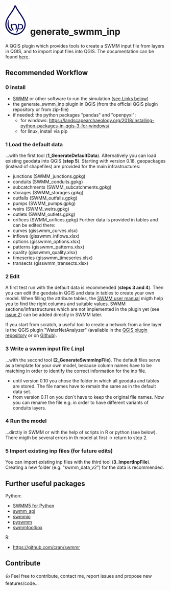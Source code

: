 # ![icon](/icons/icon.png) generate_swmm_inp
A QGIS plugin which provides tools to create a SWMM input file from layers in QGIS, and to import input files into QGIS. The documentation can be found [here](https://github.com/Jannik-Schilling/generate_swmm_inp/blob/main/documentation/g_s_i_documentation_v_0_2.pdf).


## Recommended Workflow
### 0 Install 
- [SWMM](https://www.epa.gov/water-research/storm-water-management-model-swmm) or other software to run the simulation ([see Links below](#further-useful-packages))
- the generate_swmm_inp plugin in QGIS (from the official QGIS plugin repository or from zip-file)
- if needed: the python packages "pandas" and "openpyxl": 
    - for windows: https://landscapearchaeology.org/2018/installing-python-packages-in-qgis-3-for-windows/
    - for linux, install via pip 

### 1 Load the default data 
...with the first tool (**1_GenerateDefaultData**). Alternatively you can load existing geodata into QGIS (**step 5**). Starting with version 0.18, geopackages (instead of shapefiles) are provided for the main infrastructures:
- junctions (SWMM_junctions.gpkg)
- conduits (SWMM_conduits.gpkg)
- subcatchments (SWMM_subcatchments.gpkg)
- storages (SWMM_storages.gpkg)
- outfalls (SWMM_outfalls.gpkg)
- pumps (SWMM_pumps.gpkg)
- weirs (SWMM_weirs.gpkg)
- outlets (SWMM_outlets.gpkg)
- orifices (SWMM_orifices.gpkg)
Further data is provided in tables and can be edited there:
- curves (gisswmm_curves.xlsx)
- inflows (gisswmm_inflows.xlsx)
- options (gisswmm_options.xlsx)
- patterns (gisswmm_patterns.xlsx)
- quality  (gisswmm_quality.xlsx)
- timeseries (gisswmm_timeseries.xlsx)
- transects (gisswmm_transects.xlsx)

### 2 Edit
A first test run with the default data is recommended (**steps 3 and 4**).
Then you can edit the geodata in QGIS and data in tables to create your own model. When filling the attribute tables, the [SWMM user manual](https://www.epa.gov/water-research/storm-water-management-model-swmm-version-51-users-manual) migth help you to find the right columns and suitable values. SWMM sections/infrastructures which are not implemented in the plugin yet (see [issue 2](https://github.com/Jannik-Schilling/generate_swmm_inp/issues/2)) can be added directly in SWMM later.

If you start from scratch, a useful tool to create a network from a line layer is the QGIS plugin "WaterNetAnalyzer" (available in the [QGIS plugin repository](https://plugins.qgis.org/plugins/WaterNetAnalyzer-master/) or on [Github](https://github.com/Jannik-Schilling/WaterNetAnalyzer)).

### 3 Write a swmm input file (.inp)
...with the second tool **(2_GenerateSwmmInpFile)**. The default files serve as a template for your own model, because column names have to be matching in order to identify the correct information for the inp file. 
 - until version 0.10 you chose the folder in which all geodata and tables are stored. The file names have to remain the same as in the default data set.
 - from version 0.11 on you don´t have to keep the original file names. Now you can rename the file e.g. in order to have different variants of conduits layers.

### 4 Run the model
...dirctly in SWMM or with the help of scripts in R or python (see below). There migth be several errors in th model at first -> return to step 2.

### 5 Import existing inp files (for future edits)
You can import existing inp files with the third tool (**3_ImportInpFile**). Creating a new folder (e.g. "swmm_data_v2") for the data is recommended.

## Further useful packages
Python:
- [SWMM5 for Python](https://pypi.org/project/SWMM5/)
- [swmm_api](https://gitlab.com/markuspichler/swmm_api) 
- [swmmio](https://github.com/aerispaha/swmmio)
- [pyswmm](https://github.com/OpenWaterAnalytics/pyswmm)
- [swmmtoolbox](https://pypi.org/project/swmmtoolbox/)


R:
- https://github.com/cran/swmmr



## Contribute
:+1: Feel free to contribute, contact me, report issues and propose new features/code...

